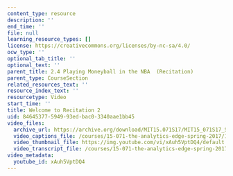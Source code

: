 ```yaml
---
content_type: resource
description: ''
end_time: ''
file: null
learning_resource_types: []
license: https://creativecommons.org/licenses/by-nc-sa/4.0/
ocw_type: ''
optional_tab_title: ''
optional_text: ''
parent_title: 2.4 Playing Moneyball in the NBA  (Recitation)
parent_type: CourseSection
related_resources_text: ''
resource_index_text: ''
resourcetype: Video
start_time: ''
title: Welcome to Recitation 2
uid: 84645377-5949-93ed-bac0-3340aae1bb45
video_files:
  archive_url: https://archive.org/download/MIT15.071S17/MIT15_071S17_Session_2.4.01_300k.mp4
  video_captions_file: /courses/15-071-the-analytics-edge-spring-2017/1cb0f44b6e0c508997b7086c87de55e0_xAuh5VptDQ4.vtt
  video_thumbnail_file: https://img.youtube.com/vi/xAuh5VptDQ4/default.jpg
  video_transcript_file: /courses/15-071-the-analytics-edge-spring-2017/f2e42ebba8af09363e245dee6028d5cb_xAuh5VptDQ4.pdf
video_metadata:
  youtube_id: xAuh5VptDQ4
---
```

